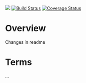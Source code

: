 [![](https://jitpack.io/v/scm4j/scm4j-deployer-installers.svg)](https://jitpack.io/#scm4j/scm4j-deployer-installers)
[![Build Status](https://travis-ci.org/scm4j/scm4j-deployer-installers.svg?branch=master)](https://travis-ci.org/scm4j/scm4j-deployer-installers)
[![Coverage Status](https://coveralls.io/repos/scm4j/scm4j-deployer-installers/badge.png)](https://coveralls.io/r/scm4j/scm4j-deployer-installers)

# Overview

Changes in readme

# Terms

...  
